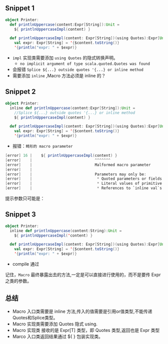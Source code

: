 ## Snippet 1

```scala
object Printer:
  def printlnUppercase(content:Expr[String]):Unit =
    ${ printlnUppercaseImpl(content) }

  def printlnUppercaseImpl(content: Expr[String])(using Quotes):Expr[Unit] =
    val expr: Expr[String] = '{$content.toString()}
    '{println("expr: " + $expr)}
```

- `impl` 实现类需要添加 `using Quotes` 的隐式转换声明。
  - `no implicit argument of type scala.quoted.Quotes was found`
- 会报错 `Splice ${...} outside quotes '{...} or inline method`
- 需要添加 `inline` ,Macro 方法必须是 inline 的？

## Snippet 2

```scala
object Printer:
  inline def printlnUppercase(content:Expr[String]):Unit =
    //Splice ${...} outside quotes '{...} or inline method
    ${ printlnUppercaseImpl(content) }

  def printlnUppercaseImpl(content: Expr[String])(using Quotes):Expr[Unit] =
    val expr: Expr[String] = '{$content.toString()}
    '{println("expr: " + $expr)}
```

- 报错：`畸形的 macro parameter`

```scala
[error] 16 |    ${ printlnUppercaseImpl(content) }
[error]    |                            ^^^^^^^
[error]    |                            Malformed macro parameter
[error]    |
[error]    |                            Parameters may only be:
[error]    |                             * Quoted parameters or fields
[error]    |                             * Literal values of primitive types
[error]    |                             * References to `inline val`s
```

提示参数只可能是：

## Snippet 3

```scala
object Printer:
  inline def printlnUppercase(content:String):Unit =
    ${ printlnUppercaseImpl('content) }

  def printlnUppercaseImpl(content: Expr[String])(using Quotes):Expr[Unit] =
    val expr: Expr[String] = '{$content.toString()}
    '{println("expr: " + $expr)}
```

- compile 通过

记住，`Macro` 最终暴露出去的方法,一定是可以直接进行使用的，而不是要传 Expr 之类的参数。

## 总结

- Macro 入口类需要是 inline 方法,传入的值需要是引用or值类型,不能传递Quotes和Splice类型。
- Macro 实现类需要添加 Quotes 隐式 using.
- Macro 实现类 接收的是 Expr[T] 类型，即 Quotes 类型,返回也是 Expr 类型
- Marco 入口类返回结果通过 ${ } 包装实现类。
